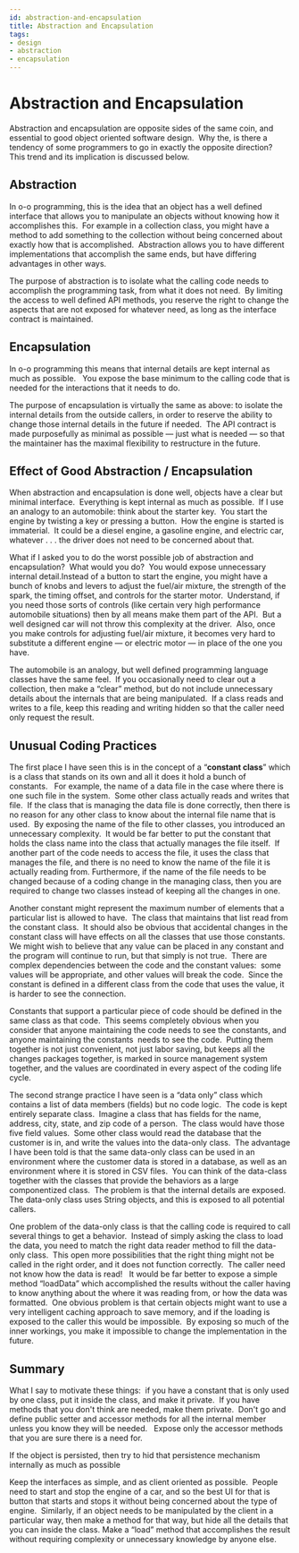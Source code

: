 ```yaml
---
id: abstraction-and-encapsulation
title: Abstraction and Encapsulation
tags:
- design
- abstraction
- encapsulation
---
```

#  Abstraction and Encapsulation

Abstraction and encapsulation are opposite sides of the same coin, and essential to good object oriented software design.  Why the, is there a tendency of some programmers to go in exactly the opposite direction?  This trend and its implication is discussed below.

## Abstraction

In o-o programming, this is the idea that an object has a well defined interface that allows you to manipulate an objects without knowing how it accomplishes this.  For example in a collection class, you might have a method to add something to the collection without being concerned about exactly how that is accomplished.  Abstraction allows you to have different implementations that accomplish the same ends, but have differing advantages in other ways. 

The purpose of abstraction is to isolate what the calling code needs to accomplish the programming task, from what it does not need.  By limiting the access to well defined API methods, you reserve the right to change the aspects that are not exposed for whatever need, as long as the interface contract is maintained.

## Encapsulation

In o-o programming this means that internal details are kept internal as much as possible.   You expose the base minimum to the calling code that is needed for the interactions that it needs to do. 

The purpose of encapsulation is virtually the same as above: to isolate the internal details from the outside callers, in order to reserve the ability to change those internal details in the future if needed.  The API contract is made purposefully as minimal as possible — just what is needed — so that the maintainer has the maximal flexibility to restructure in the future.

## Effect of Good Abstraction / Encapsulation

When abstraction and encapsulation is done well, objects have a clear but minimal interface.  Everything is kept internal as much as possible.  If I use an analogy to an automobile: think about the starter key.  You start the engine by twisting a key or pressing a button.  How the engine is started is immaterial.  It could be a diesel engine, a gasoline engine, and electric car, whatever . . . the driver does not need to be concerned about that. 

What if I asked you to do the worst possible job of abstraction and encapsulation?  What would you do?  You would expose unnecessary internal detail.Instead of a button to start the engine, you might have a bunch of knobs and levers to adjust the fuel/air mixture, the strength of the spark, the timing offset, and controls for the starter motor.  Understand, if you need those sorts of controls (like certain very high performance automobile situations) then by all means make them part of the API.  But a well designed car will not throw this complexity at the driver.  Also, once you make controls for adjusting fuel/air mixture, it becomes very hard to substitute a different engine — or electric motor — in place of the one you have. 

The automobile is an analogy, but well defined programming language classes have the same feel.  If you occasionally need to clear out a collection, then make a “clear” method, but do not include unnecessary details about the internals that are being manipulated.  If a class reads and writes to a file, keep this reading and writing hidden so that the caller need only request the result.

## Unusual Coding Practices

The first place I have seen this is in the concept of a “**constant class**” which is a class that stands on its own and all it does it hold a bunch of constants.   For example, the name of a data file in the case where there is one such file in the system.  Some other class actually reads and writes that file.  If the class that is managing the data file is done correctly, then there is no reason for any other class to know about the internal file name that is used.  By exposing the name of the file to other classes, you introduced an unnecessary complexity.  It would be far better to put the constant that holds the class name into the class that actually manages the file itself.  If another part of the code needs to access the file, it uses the class that manages the file, and there is no need to know the name of the file it is actually reading from. Furthermore, if the name of the file needs to be changed because of a coding change in the managing class, then you are required to change two classes instead of keeping all the changes in one. 

Another constant might represent the maximum number of elements that a particular list is allowed to have.  The class that maintains that list read from the constant class.  It should also be obvious that accidental changes in the constant class will have effects on all the classes that use those constants.  We might wish to believe that any value can be placed in any constant and the program will continue to run, but that simply is not true.  There are complex dependencies between the code and the constant values:  some values will be appropriate, and other values will break the code.  Since the constant is defined in a different class from the code that uses the value, it is harder to see the connection. 

Constants that support a particular piece of code should be defined in the same class as that code.  This seems completely obvious when you consider that anyone maintaining the code needs to see the constants, and anyone maintaining the constants  needs to see the code.  Putting them together is not just convenient, not just labor saving, but keeps all the changes packages together, is marked in source management system together, and the values are coordinated in every aspect of the coding life cycle. 

The second strange practice I have seen is a “data only” class which contains a list of data members (fields) but no code logic.  The code is kept entirely separate class.  Imagine a class that has fields for the name, address, city, state, and zip code of a person.  The class would have those five field values.  Some other class would read the database that the customer is in, and write the values into the data-only class.  The advantage I have been told is that the same data-only class can be used in an environment where the customer data is stored in a database, as well as an environment where it is stored in CSV files.  You can think of the data-class together with the classes that provide the behaviors as a large componentized class.  The problem is that the internal details are exposed.  The data-only class uses String objects, and this is exposed to all potential callers. 

One problem of the data-only class is that the calling code is required to call several things to get a behavior.  Instead of simply asking the class to load the data, you need to match the right data reader method to fill the data-only class.  This open more possibilities that the right thing might not be called in the right order, and it does not function correctly.  The caller need not know how the data is read!   It would be far better to expose a simple method “loadData” which accomplished the results without the caller having to know anything about the where it was reading from, or how the data was formatted.  One obvious problem is that certain objects might want to use a very intelligent caching approach to save memory, and if the loading is exposed to the caller this would be impossible.  By exposing so much of the inner workings, you make it impossible to change the implementation in the future.

## Summary

What I say to motivate these things:  if you have a constant that is only used by one class, put it inside the class, and make it private.  If you have methods that you don't think are needed, make them private.  Don't go and define public setter and accessor methods for all the internal member unless you know they will be needed.   Expose only the accessor methods that you are sure there is a need for. 

If the object is persisted, then try to hid that persistence mechanism internally as much as possible 

Keep the interfaces as simple, and as client oriented as possible.  People need to start and stop the engine of a car, and so the best UI for that is button that starts and stops it without being concerned about the type of engine.  Similarly, if an object needs to be manipulated by the client in a particular way, then make a method for that way, but hide all the details that you can inside the class. Make a “load” method that accomplishes the result without requiring complexity or unnecessary knowledge by anyone else.